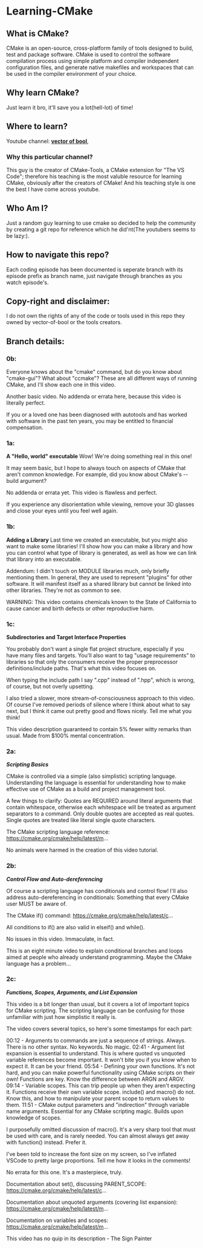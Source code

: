 # Learning-CMake

## What is CMake? 

CMake is an open-source, cross-platform family of tools designed to build, test and package software. CMake is used to control the software compilation process using simple platform and compiler independent configuration files, and generate native makefiles and workspaces that can be used in the compiler environment of your choice.

## Why learn CMake?

Just learn it bro, it'll save you a lot(hell-lot) of time!

## Where to learn?

Youtube channel: [**vector of bool**](https://www.youtube.com/@vector-of-bool1005
),
### Why this particular channel?
This guy is the creator of CMake-Tools, a CMake extension for "The VS Code"; therefore his teaching is the most valuble resource for learning CMake, obviously after the creators of CMake! And his teaching style is one the best I have come across youtube.

## Who Am I?
Just a random guy learning to use cmake so decided to help the community by creating a git repo for reference which he did'nt(The youtubers seems to be lazy:).

## How to navigate this repo?
Each coding episode has been documented is seperate branch with its episode prefix as branch name, just navigate through branches as you watch episode's.

## Copy-right and disclaimer:
I do not own the rights of any of the code or tools used in this repo they owned by vector-of-bool or the tools creators.

## Branch details:

### 0b:

Everyone knows about the "cmake" command, but do you know about "cmake-gui"? What about "ccmake"? These are all different ways of running CMake, and I'll show each one in this video.

Another basic video. No addenda or errata here, because this video is literally perfect.

If you or a loved one has been diagnosed with autotools and has worked with software in the past ten years, you may be entitled to financial compensation.

### 1a:

**A "Hello, world" executable**
Wow! We're doing something real in this one!

It may seem basic, but I hope to always touch on aspects of CMake that aren't common knowledge. For example, did you know about CMake's --build argument?

No addenda or errata yet. This video is flawless and perfect.

If you experience any disorientation while viewing, remove your 3D glasses and close your eyes until you feel well again.

### 1b:

**Adding a Library**
Last time we created an executable, but you might also want to make some libraries! I'll show how you can make a library and how you can control what type of library is generated, as well as how we can link that library into an executable.

Addendum: I didn't touch on MODULE libraries much, only briefly mentioning them. In general, they are used to represent "plugins" for other software. It will manifest itself as a shared library but cannot be linked into other libraries. They're not as common to see.

WARNING: This video contains chemicals known to the State of California to cause cancer and birth defects or other reproductive harm.

### 1c:

**Subdirectories and Target Interface Properties**

You probably don't want a single flat project structure, especially if you have many files and targets. You'll also want to tag "usage requirements" to libraries so that only the consumers receive the proper preprocessor definitions/include paths. That's what this video focuses on.

When typing the include path I say ".cpp" instead of ".hpp", which is wrong, of course, but not overly upsetting.

I also tried a slower, more stream-of-consciousness approach to this video. Of course I've removed periods of silence where I think about what to say next, but I think it came out pretty good and flows nicely. Tell me what you think!

This video description guaranteed to contain 5% fewer witty remarks than usual. Made from $100% mental concentration.

### 2a:

***Scripting Basics***

CMake is controlled via a simple (also simplistic) scripting language. Understanding the language is essential for understanding how to make effective use of CMake as a build and project management tool.

A few things to clarify: Quotes are REQUIRED around literal arguments that contain whitespace, otherwise each whitespace will be treated as argument separators to a command. Only double quotes are accepted as real quotes. Single quotes are treated like literal single quote characters.

The CMake scripting language reference: https://cmake.org/cmake/help/latest/m...

No animals were harmed in the creation of this video tutorial.

### 2b:

***Control Flow and Auto-dereferencing***

Of course a scripting language has conditionals and control flow! I'll also address auto-dereferencing in conditionals: Something that every CMake user MUST be aware of.

The CMake if() command: https://cmake.org/cmake/help/latest/c...

All conditions to if() are also valid in elseif() and while().

No issues in this video. Immaculate, in fact.

This is an eight minute video to explain conditional branches and loops aimed at people who already understand programming. Maybe the CMake language has a problem...

### 2c:

***Functions, Scopes, Arguments, and List Expansion***

This video is a bit longer than usual, but it covers a lot of important topics for CMake scripting. The scripting language can be confusing for those unfamiliar with just how simplistic it really is.

The video covers several topics, so here's some timestamps for each part:

00:12 - Arguments to commands are just a sequence of strings. Always. There is no other syntax. No keywords. No magic.
02:41 - Argument list expansion is essential to understand. This is where quoted vs unquoted variable references become important. It won't bite you if you know when to expect it. It can be your friend.
05:54 - Defining your own functions. It's not hard, and you can make powerful functionality using CMake scripts on their own! Functions are key. Know the difference between ARGN and ARGV.
09:14 - Variable scopes. This can trip people up when they aren't expecting it. Functions receive their own variable scope. include() and macro() do not. Know this, and how to manipulate your parent scope to return values to them.
11:51 - CMake output parameters and "indirection" through variable name arguments. Essential for any CMake scripting magic. Builds upon knowledge of scopes.

I purposefully omitted discussion of macro(). It's a very sharp tool that must be used with care, and is rarely needed. You can almost always get away with function() instead. Prefer it.

I've been told to increase the font size on my screen, so I've inflated VSCode to pretty large proportions. Tell me how it looks in the comments!

No errata for this one. It's a masterpiece, truly.

Documentation about set(), discussing PARENT_SCOPE: https://cmake.org/cmake/help/latest/c...

Documentation about unquoted arguments (covering list expansion): https://cmake.org/cmake/help/latest/m...

Documentation on variables and scopes: https://cmake.org/cmake/help/latest/m...

This video has no quip in its description - The Sign Painter


